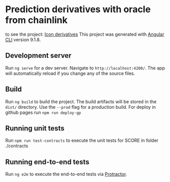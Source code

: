 # Prediction derivatives with oracle from chainlink

to see the project:
[Icon derivatives](https://spreadzp.github.io/icon-derivatives/)
This project was generated with [Angular CLI](https://github.com/angular/angular-cli) version 9.1.8.

## Development server

Run `ng serve` for a dev server. Navigate to `http://localhost:4200/`. The app will automatically reload if you change any of the source files.


## Build

Run `ng build` to build the project. The build artifacts will be stored in the `dist/` directory. Use the `--prod` flag for a production build.
For deploy in github pages run `npm run deploy-gp`

## Running unit tests

Run `npm run test-contracts` to execute the unit tests for SCORE in folder ./contracts

## Running end-to-end tests

Run `ng e2e` to execute the end-to-end tests via [Protractor](http://www.protractortest.org/).

